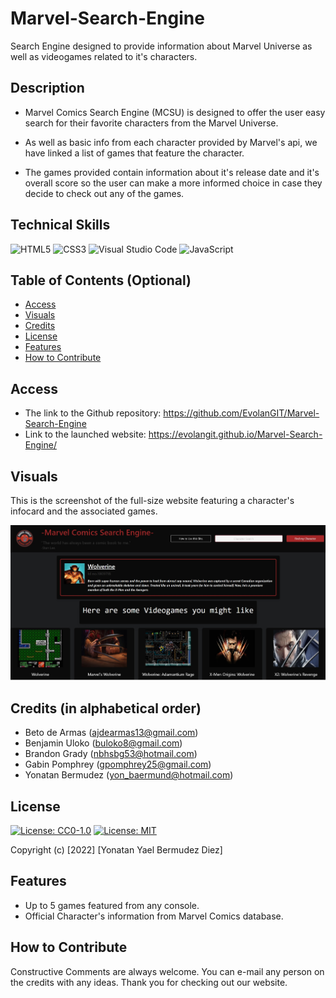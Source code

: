 # Marvel-Search-Engine
Search Engine designed to provide information about Marvel Universe as well as videogames related to it's characters.



## Description

- Marvel Comics Search Engine (MCSU) is designed to offer the user easy search for their favorite characters from the Marvel Universe.

- As well as basic info from each character provided by Marvel's api, we have linked a list of games that feature the character.

- The games provided contain information about it's release date and it's overall score so the user can make a more informed choice in case they decide to check out any of the games.

## Technical Skills

![HTML5](https://img.shields.io/badge/html5-%23E34F26.svg?style=for-the-badge&logo=html5&logoColor=white)
![CSS3](https://img.shields.io/badge/css3-%231572B6.svg?style=for-the-badge&logo=css3&logoColor=white)
![Visual Studio Code](https://img.shields.io/badge/Visual%20Studio%20Code-0078d7.svg?style=for-the-badge&logo=visual-studio-code&logoColor=white)
![JavaScript](https://img.shields.io/badge/javascript-%23323330.svg?style=for-the-badge&logo=javascript&logoColor=%23F7DF1E)


## Table of Contents (Optional)

- [Access](#access)
- [Visuals](#visuals)
- [Credits](#credits)
- [License](#license)
- [Features](#features)
- [How to Contribute](#how-to-contribute)

## Access

- The link to the Github repository: https://github.com/EvolanGIT/Marvel-Search-Engine
- Link to the launched website: https://evolangit.github.io/Marvel-Search-Engine/

## Visuals

This is the screenshot of the full-size website featuring a character's infocard and the associated games.
    
![alt fullsite](./assets/images/fullsiteScreenshot.jpg)
    

## Credits (in alphabetical order)

- Beto de Armas (ajdearmas13@gmail.com)
- Benjamin Uloko (buloko8@gmail.com)
- Brandon Grady (nbhsbg53@hotmail.com)
- Gabin Pomphrey (gpomphrey25@gmail.com)
- Yonatan Bermudez (yon_baermund@hotmail.com)

## License

[![License: CC0-1.0](https://licensebuttons.net/l/zero/1.0/80x15.png)](http://creativecommons.org/publicdomain/zero/1.0/)
[![License: MIT](https://img.shields.io/badge/License-MIT-yellow.svg)](https://opensource.org/licenses/MIT)



Copyright (c) [2022] [Yonatan Yael Bermudez Diez]


## Features

- Up to 5 games featured from any console.
- Official Character's information from Marvel Comics database.

## How to Contribute

Constructive Comments are always welcome. You can e-mail any person on the credits with any ideas. Thank you for checking out our website.
